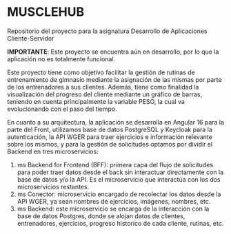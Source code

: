# **MUSCLEHUB**
 Repositorio del proyecto para la asignatura Desarrollo de Aplicaciones Cliente-Servidor

 **IMPORTANTE**: Este proyecto se encuentra aún en desarrollo, por lo que la aplicación no es totalmente funcional.

 Este proyecto tiene como objetivo facilitar la gestión de rutinas de entrenamiento de gimnasio mediante la asignación de las mismas por parte de los entrenadores a sus clientes.
 Además, tiene como finalidad la visualización del progreso del cliente mediante un gráfico de barras, teniendo en cuenta principalmente la variable PESO, la cual va evolucionando con el paso del tiempo.

 En cuanto a su arquitectura, la aplicación se desarrolla en Angular 16 para la parte del Front, utilizamos base de datos PostgreSQL y Keycloak para la autenticación, la API WGER para traer ejercicios e información relevante sobre los mismos, y para la gestión de solicitudes optamos por dividir el Backend en tres microservicios:

1. ms Backend for Frontend (BFF): primera capa del flujo de solicitudes para poder traer datos desde el back sin interactuar directamente con la base de datos y/o la API. Es el microservicio que interactúa con los dos microservicios restantes.
2. ms Conector: microservicio encargado de recolectar los datos desde la API WGER, ya sean nombres de ejercicios, imágenes, nombres, etc.
3. ms Backend: este microservicio se encarga de la interacción con la base de datos Postgres, donde se alojan datos de clientes, entrenadores, ejercicios, progreso historico de cada cliente, rutinas, etc.


